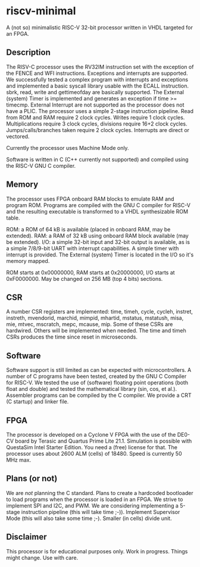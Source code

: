# riscv-minimal

A (not so) minimalistic RISC-V 32-bit processor written in VHDL targeted
for an FPGA.

## Description

The RISV-C processor uses the RV32IM instruction set with the
exception of the FENCE and WFI instructions. Exceptions and interrupts are
supported. We successfully tested a complex program with interrupts
and exceptions and implemented a basic syscall library usable with
the ECALL instruction. sbrk, read, write and gettimeofday are basically
supported. The External (system) Timer is implemented and
generates an exception if time >= timecmp. External Interrupt are not
supported as the processor does not have a PLIC. The processor uses
a simple 2-stage instruction pipeline. Read from ROM and RAM require
2 clock cycles. Writes require 1 clock cycles. Multiplications require
3 clock cycles, divisions require 16+2 clock cycles. Jumps/calls/branches
taken require 2 clock cycles. Interrupts are direct or vectored.

Currently the processor uses Machine Mode only.

Software is written in C (C++ currently not supported) and compiled
using the RISC-V GNU C compiler.
 
## Memory

The processor uses FPGA onboard RAM blocks to emulate RAM and program ROM.
Programs are compiled with the GNU C compiler for RISC-V and the resulting
executable is transformed to a VHDL synthesizable ROM table.

ROM: a ROM of 64 kB is available (placed in onboard RAM, may be extended).
RAM: a RAM of 32 kB using onboard RAM block available (may be extended).
I/O: a simple 32-bit input and 32-bit output is available, as
is a simple 7/8/9-bit UART with interrupt capabilities. A simple timer
with interrupt is provided. The External (system) Timer is located in
the I/O so it's memory mapped.

ROM starts at 0x00000000, RAM starts at 0x20000000, I/O starts
at 0xF0000000. May be changed on 256 MB (top 4 bits) sections.

## CSR

A number CSR registers are implemented: time, timeh, cycle, cycleh,
instret, instreth, mvendorid, marchid, mimpid, mhartid, mstatus,
mstatush, misa, mie, mtvec, mscratch, mepc, mcause, mip. Some of
these CSRs are hardwired. Others will be implemented when needed.
The time and timeh CSRs produces the time since reset in microseconds.

## Software

Software support is still limited as can be expected with microcontrollers.
A number of C programs have been tested, created by the GNU C Compiler for
RISC-V. We tested the use of (software) floating point operations (both
float and double) and tested the mathematical library (sin, cos, et al.).
Assembler programs can be compiled by the C compiler. We provide a CRT
(C startup) and linker file.

## FPGA

The processor is developed on a Cyclone V FPGA with the use
of the DE0-CV board by Terasic and Quartus Prime Lite 21.1.
Simulation is possible with QuestaSim Intel Starter Edition.
You need a (free) license for that. The processor uses about
2600 ALM (cells) of 18480. Speed is currently 50 MHz max.

## Plans (or not)

We are *not* planning the C standard.
Plans to create a hardcoded bootloader to load programs when the processor is loaded in an FPGA.
We strive to implement SPI and I2C, and PWM.
We are considering implementing a 5-stage instruction pipeline (this will take time ;-)).
Implement Supervisor Mode (this will also take some time ;-).
Smaller (in cells) divide unit.

## Disclaimer

This processor is for educational purposes only.
Work in progress. Things might change. Use with care.

